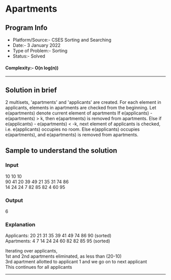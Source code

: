 # Apartments
## Program Info
- Platform/Source:- CSES Sorting and Searching
- Date:-    3 January 2022
- Type of Problem:- Sorting
- Status:- Solved
#### Complexity:- O(n log(n)) 
---
## Solution in brief
2 multisets, 'apartments' and 'applicants' are created. 
For each element in applicants, elements in apartments are checked from the beginning.
Let e(apartments) denote current element of apartments
If e(applicants) - e(apartments) > k, then e(apartments) is removed from apartments.
Else if e(applicants) - e(apartments) < -k, next element of applicants is checked, i.e. e(applicants) occupies no room.
Else e(applicants) occupies e(apartments), and e(apartments) is removed from apartments.

## Sample to understand the solution

### Input
10 10 10\
90 41 20 39 49 21 35 31 74 86\
14 24 24 7 82 85 82 4 60 95

### Output
6

### Explanation

Applicants: 20 21 31 35 39 41 49 74 86 90 (sorted)\
Apartments: 4 7 14 24 24 60 82 82 85 95 (sorted)

Iterating over applicants, \
1st and 2nd apartments eliminated, as less than (20-10)\
3rd apartment allotted to applicant 1 and we go on to next applicant\
This continues for all applicants 


---